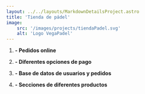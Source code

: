 ```yaml
---
layout: ../../layouts/MarkdownDetailsProject.astro
title: 'Tienda de pádel'
image:
    src: '/images/projects/tiendaPadel.svg'
    alt: 'Logo VegaPadel'
---
```


1. **- Pedidos online**

2. **- Diferentes opciones de pago**

3. **- Base de datos de usuarios y pedidos**

4. **- Secciones de diferentes productos**
